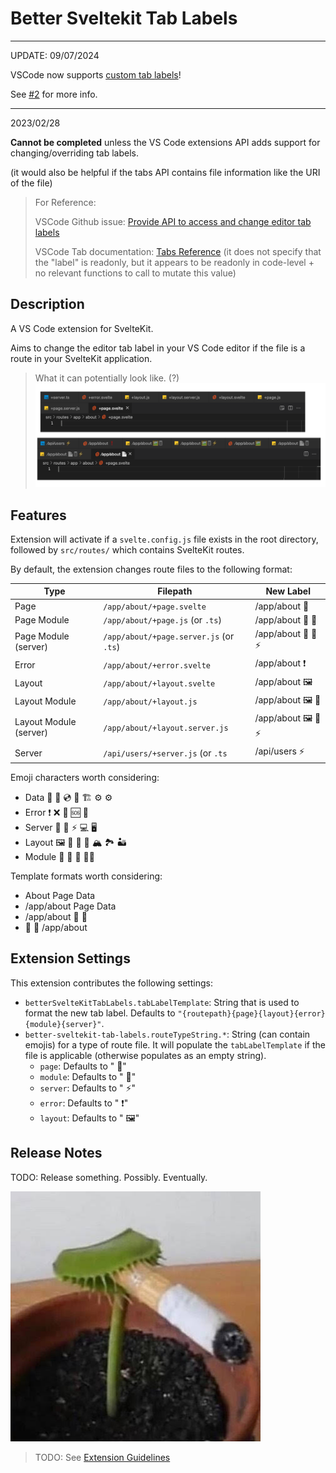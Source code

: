 # Better Sveltekit Tab Labels

----

UPDATE: 09/07/2024

VSCode now supports [custom tab labels](https://code.visualstudio.com/updates/v1_91)!

See [#2](https://github.com/plasmatech8/vscode-better-sveltekit-tab-labels/issues/2) for more info.

-------

2023/02/28


__Cannot be completed__ unless the VS Code extensions API adds support for changing/overriding tab labels.

(it would also be helpful if the tabs API contains file information like the URI of the file)

> For Reference:
>
> VSCode Github issue: [Provide API to access and change editor tab labels](https://github.com/microsoft/vscode/issues/41909)
>
> VSCode Tab documentation: [Tabs Reference](https://code.visualstudio.com/api/references/vscode-api#Tab)
> (it does not specify that the "label" is readonly, but it appears to be readonly in code-level + no relevant functions to call to mutate this value)

## Description

A VS Code extension for SvelteKit.

Aims to change the editor tab label in your VS Code editor
if the file is a route in your SvelteKit application.

> What it can potentially look like. (?)
> ![Preview](img/preview.png)

## Features

Extension will activate if a `svelte.config.js` file exists in the root directory,
followed by `src/routes/` which contains SvelteKit routes.

By default, the extension changes route files to the following format:


| Type                   | Filepath                                | New Label        |
| ---------------------- | --------------------------------------- | ---------------- |
| Page                   | `/app/about/+page.svelte`               | /app/about 📄     |
| Page Module            | `/app/about/+page.js` (or `.ts`)        | /app/about 📄 🫙   |
| Page Module (server)   | `/app/about/+page.server.js` (or `.ts`) | /app/about 📄 🫙 ⚡ |
| Error                  | `/app/about/+error.svelte`              | /app/about ❗     |
| Layout                 | `/app/about/+layout.svelte`             | /app/about 🖼️     |
| Layout Module          | `/app/about/+layout.js`                 | /app/about 🖼️ 🫙   |
| Layout Module (server) | `/app/about/+layout.server.js`          | /app/about 🖼️ 🫙 ⚡ |
| Server                 | `/api/users/+server.js` (or `.ts`       | /api/users ⚡     |

Emoji characters worth considering:
* Data 💽 💾 💿 📀 🏗 ⚙️ ⚙
* Error ❗ ❌ 🚫 🆘 🛟
* Server 📶 📡 ⚡ 💻 🖥
* Layout 🖼️ 🌄 🌋 🗻 🏔 🏞 🏜
* Module 🥛 🍾 🫙 🧑‍💻

Template formats worth considering:
* About Page Data
* /app/about Page Data
* /app/about 📄 📀
*  📄 📀 /app/about

## Extension Settings

This extension contributes the following settings:

* `betterSvelteKitTabLabels.tabLabelTemplate`: String that is used to format the new tab label. Defaults to `"{routepath}{page}{layout}{error}{module}{server}"`.
* `better-sveltekit-tab-labels.routeTypeString.*`: String (can contain emojis) for a type of route file. It will populate the `tabLabelTemplate` if the file is applicable (otherwise populates as an empty string).
  * `page`: Defaults to " 📄"
  * `module`: Defaults to " 🫙"
  * `server`: Defaults to " ⚡"
  * `error`: Defaults to " ❗"
  * `layout`: Defaults to " 🖼️"

## Release Notes

TODO: Release something. Possibly. Eventually.

![Preview](img/rough_day_huh.jpg)


> TODO: See [Extension Guidelines](https://code.visualstudio.com/api/references/extension-guidelines)
